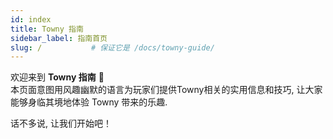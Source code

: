 ```yaml
---
id: index
title: Towny 指南
sidebar_label: 指南首页
slug: /           # 保证它是 /docs/towny-guide/
---
```


欢迎来到 **Towny 指南** 📖  
本页面意图用风趣幽默的语言为玩家们提供Towny相关的实用信息和技巧, 让大家能够身临其境地体验 Towny 带来的乐趣.

话不多说, 让我们开始吧！
